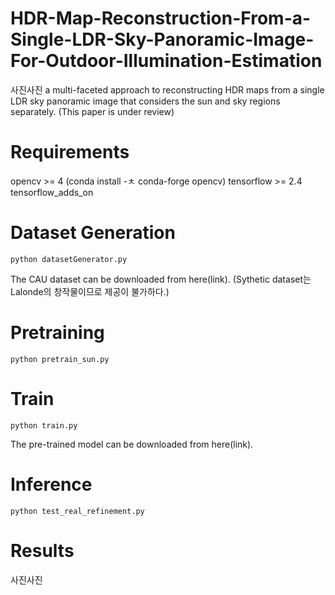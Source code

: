 # HDR-Map-Reconstruction-From-a-Single-LDR-Sky-Panoramic-Image-For-Outdoor-Illumination-Estimation
사진사진
a multi-faceted approach to reconstructing HDR maps from a single LDR sky panoramic image that considers the sun and sky regions separately.
(This paper is under review)


# Requirements
opencv >= 4 (conda install -ㅊ conda-forge opencv)
tensorflow >= 2.4
tensorflow_adds_on

# Dataset Generation
```
python datasetGenerator.py
```
The CAU dataset can be downloaded from here(link).
(Sythetic dataset는 Lalonde의 창작물이므로 제공이 불가하다.)

# Pretraining
```
python pretrain_sun.py
```

# Train
```
python train.py
```
The pre-trained model can be downloaded from here(link).

# Inference
```
python test_real_refinement.py
```

# Results
사진사진

